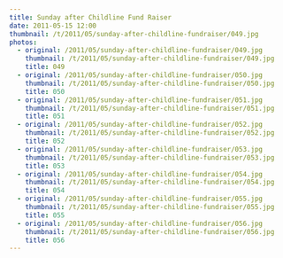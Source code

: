 ```yaml
---
title: Sunday after Childline Fund Raiser
date: 2011-05-15 12:00
thumbnail: /t/2011/05/sunday-after-childline-fundraiser/049.jpg
photos:
  - original: /2011/05/sunday-after-childline-fundraiser/049.jpg
    thumbnail: /t/2011/05/sunday-after-childline-fundraiser/049.jpg
    title: 049
  - original: /2011/05/sunday-after-childline-fundraiser/050.jpg
    thumbnail: /t/2011/05/sunday-after-childline-fundraiser/050.jpg
    title: 050
  - original: /2011/05/sunday-after-childline-fundraiser/051.jpg
    thumbnail: /t/2011/05/sunday-after-childline-fundraiser/051.jpg
    title: 051
  - original: /2011/05/sunday-after-childline-fundraiser/052.jpg
    thumbnail: /t/2011/05/sunday-after-childline-fundraiser/052.jpg
    title: 052
  - original: /2011/05/sunday-after-childline-fundraiser/053.jpg
    thumbnail: /t/2011/05/sunday-after-childline-fundraiser/053.jpg
    title: 053
  - original: /2011/05/sunday-after-childline-fundraiser/054.jpg
    thumbnail: /t/2011/05/sunday-after-childline-fundraiser/054.jpg
    title: 054
  - original: /2011/05/sunday-after-childline-fundraiser/055.jpg
    thumbnail: /t/2011/05/sunday-after-childline-fundraiser/055.jpg
    title: 055
  - original: /2011/05/sunday-after-childline-fundraiser/056.jpg
    thumbnail: /t/2011/05/sunday-after-childline-fundraiser/056.jpg
    title: 056
---
```

